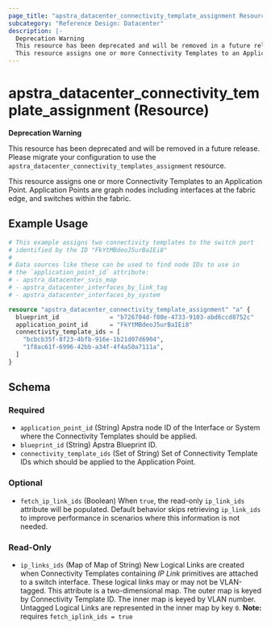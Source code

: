 ```yaml
---
page_title: "apstra_datacenter_connectivity_template_assignment Resource - terraform-provider-apstra"
subcategory: "Reference Design: Datacenter"
description: |-
  Deprecation Warning
  This resource has been deprecated and will be removed in a future release. Please migrate your configuration to use the apstra_datacenter_connectivity_templates_assignment resource.
  This resource assigns one or more Connectivity Templates to an Application Point. Application Points are graph nodes including interfaces at the fabric edge, and switches within the fabric.
---
```


# apstra_datacenter_connectivity_template_assignment (Resource)

**Deprecation Warning**

This resource has been deprecated and will be removed in a future release. Please migrate your configuration to use the `apstra_datacenter_connectivity_templates_assignment` resource.

This resource assigns one or more Connectivity Templates to an Application Point. Application Points are graph nodes including interfaces at the fabric edge, and switches within the fabric.


## Example Usage

```terraform
# This example assigns two connectivity templates to the switch port
# identified by the ID "FkYtMBdeoJ5urBaIEi8"
#
# Data sources like these can be used to find node IDs to use in
# the `application_point_id` attribute:
# - apstra_datacenter_svis_map
# - apstra_datacenter_interfaces_by_link_tag
# - apstra_datacenter_interfaces_by_system

resource "apstra_datacenter_connectivity_template_assignment" "a" {
  blueprint_id              = "b726704d-f80e-4733-9103-abd6ccd8752c"
  application_point_id      = "FkYtMBdeoJ5urBaIEi8"
  connectivity_template_ids = [
    "bcbcb35f-8f23-4bfb-916e-1b21d07d6904",
    "1f8ac61f-6996-42bb-a34f-4f4a50a7111a",
  ]
}
```

<!-- schema generated by tfplugindocs -->
## Schema

### Required

- `application_point_id` (String) Apstra node ID of the Interface or System where the Connectivity Templates should be applied.
- `blueprint_id` (String) Apstra Blueprint ID.
- `connectivity_template_ids` (Set of String) Set of Connectivity Template IDs which should be applied to the Application Point.

### Optional

- `fetch_ip_link_ids` (Boolean) When `true`, the read-only `ip_link_ids` attribute will be populated. Default behavior skips retrieving `ip_link_ids` to improve performance in scenarios where this information is not needed.

### Read-Only

- `ip_links_ids` (Map of Map of String) New Logical Links are created when Connectivity Templates containing *IP Link* primitives are attached to a switch interface. These logical links may or may not be VLAN-tagged. This attribute is a two-dimensional map. The outer map is keyed by Connectivity Template ID. The inner map is keyed by VLAN number. Untagged Logical Links are represented in the inner map by key `0`.
**Note:** requires `fetch_iplink_ids = true`




